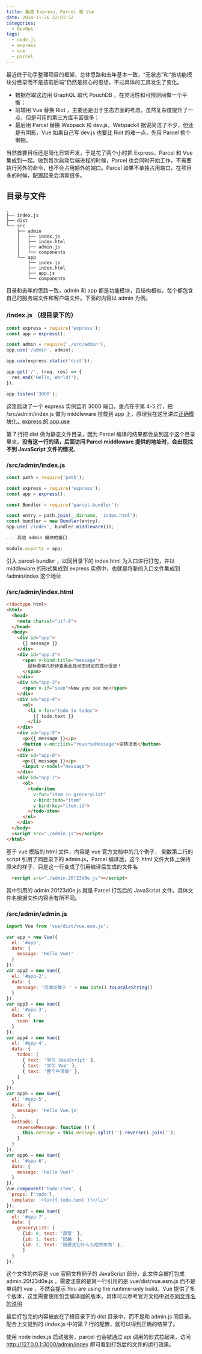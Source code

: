 ```yaml
---
title: 集成 Express、Parcel 和 Vue
date: 2018-11-26 22:01:52
categories:
  - DevOps
tags:
  - node.js
  - express
  - vue
  - parcel
---
```


最近终于动手整理项目的框架，总体思路和去年基本一致，“无状态”和“按功能模块分目录而不是按前后端”仍然是核心的思想，不过具体的工具发生了变化。
- 数据存取这边用 GraphQL 取代 PouchDB ，在灵活性和可预测间做一个平衡；
- 前端用 Vue 替换 Riot ，主要还是出于生态方面的考虑，虽然复杂度提升了一点，但是可用的第三方库丰富很多；
- 最后用 Parcel 替换 Webpack 和 dev.js，Webpack4 据说简洁了不少，但还是有阴影，Vue 如果自己写 dev.js 也要比 Riot 的难一点，先用 Parcel 偷个懒把。

当然首要目标还是简化日常开发，于是花了两个小时把 Express、Parcel 和 Vue 集成到一起。做到每次启动后端进程的时候，Parcel 也会同时开始工作，不需要执行另外的命令，也不会占用额外的端口。Parcel 如果不单独占用端口，在项目多的时候，配置起来会清爽很多。

<!-- more -->

## 目录与文件

```
.
├── index.js
├── dist
└── src
    ├── admin
    │   ├── index.js
    │   ├── index.html
    │   ├── admin.js
    │   └── components
    └── app
        ├── index.js
        ├── index.html
        ├── app.js
        └── components
```

目录和去年的思路一致，admin 和 app 都是功能模块，且结构相似，每个都包含自己的服务端文件和客户端文件。下面的内容以 admin 为例。

### /index.js （根目录下的）
```JavaScript
const express = require('express');
const app = express();

const admin = require('./src/admin');
app.use('/admin', admin);

app.use(express.static('dist'));

app.get('/', (req, res) => {
  res.end('Hello, World!');
});

app.listen('3000');
```

这里启动了一个 express 实例监听 3000 端口，重点在于第 4-5 行，把 /src/admin/index.js 做为 middleware 挂载到 app 上，原理我在这里讲过[正确模块化，express 的 app.use](https://bnlt.org/2017/10/17/%E5%BD%92%E6%9D%A5%E7%9A%84%E6%8A%80%E6%9C%AF%E6%A0%88%E2%80%94%E2%80%94%E6%AD%A3%E7%A1%AE%E6%A8%A1%E5%9D%97%E5%8C%96%EF%BC%8Cexpress-%E7%9A%84-app-use/)

第 7 行把 dist 做为静态文件目录，因为 Parcel 编译的结果都会放到这个这个目录里来，**没有这一行的话，后面访问 Parcel middleware 提供的地址时，会出现找不到 JavaScript 文件的情况**。

### /src/admin/index.js
```JavaScript
const path = require('path');

const express = require('express');
const app = express();

const Bundler = require('parcel-bundler');

const entry = path.join(__dirname, 'index.html');
const bundler = new Bundler(entry);
app.use('/index', bundler.middleware());

... 其他 admin 模块的接口

module.exports = app;
```

引入 parcel-bundler ，以同目录下的 index.html 为入口进行打包，并以 middleware 的形式集成到 express 实例中，也就是将新的入口文件集成到 /admin/index 这个地址

### /src/admin/index.html
```html
<!doctype html>
<html>
  <head>
    <meta charset="utf-8">
  </head>
  <body>
    <div id="app">
      {{ message }}
    </div>
    <div id="app-2">
      <span v-bind:title="message">
        鼠标悬停几秒钟查看此处动态绑定的提示信息！
      </span>
    </div>
    <div id="app-3">
      <span v-if="seen">Now you see me</span>
    </div>
    <div id="app-4">
      <ol>
        <li v-for="todo in todos">
          {{ todo.text }}
        </li>
    </div>
    <div id="app-5">
      <p>{{ message }}</p>
      <button v-on:click="reverseMessage">逆转消息</button>
    </div>
    <div id="app-6">
      <p>{{ message }}</p>
      <input v-model="message">
    </div>
    <div id="app-7">
      <ol>
        <todo-item
          v-for="item in groceryList"
          v-bind:todo="item"
          v-bind:key="item.id">
        </todo-item>
      </ol>
    </div>
  </body>
  <script src="./admin.js"></script>
</html>
```
基于 vue 模版的 html 文件，内容是 vue 官方文档中的几个例子，
倒数第二行的 script 引用了同目录下的 admin.js，Parcel 编译后，这个 html 文件大体上保持原来的样子，只是这一行变成了引用编译后生成的文件名

```html
  <script src="./admin.20f23d0e.js"></script>
```
其中引用的 admin.20f23d0e.js 就是 Parcel 打包后的 JavaScript 文件。具体文件名根据文件内容会有所不同。

### /src/admin/admin.js
```JavaScript
import Vue from 'vue/dist/vue.esm.js';

var app = new Vue({
  el: '#app',
  data: {
    message: 'Hello Vue!'
  }
});
var app2 = new Vue({
  el: '#app-2',
  data: {
    message: '页面加载于 ' + new Date().toLocaleString()
  }
});
var app3 = new Vue({
  el: '#app-3',
  data: {
    seen: true
  }
});
var app4 = new Vue({
  el: '#app-4',
  data: {
    todos: [
      { text: '学习 JavaScript' },
      { text: '学习 Vue' },
      { text: '整个牛项目' },
    ]
  }
});
var app5 = new Vue({
  el: '#app-5',
  data: {
    message: 'Hello Vue.js'
  },
  methods: {
    reverseMessage: function () {
      this.message = this.message.split('').reverse().join('');
    }
  }
});
var app6 = new Vue({
  el: '#app-6',
  data: {
    message: 'Hello Vue!'
  }
});
Vue.component('todo-item', {
  props: ['todo'],
  template: '<li>{{ todo.text }}</li>'
});
var app7 = new Vue({
  el: '#app-7',
  data: {
    groceryList: [
      {id: 0, text: '蔬菜' },
      {id: 1, text: '奶酪' },
      {id: 2, text: '随便其它什么人吃的东西' },
      ]
  }
});
```
这个文件的内容是 vue 官网文档例子的 JavaScript 部分，此文件会被打包成 admin.20f23d0e.js ，需要注意的是第一行引用的是 vue/dist/vue.esm.js 而不是单纯的 vue ，不然会提示 You are using the runtime-only build。Vue 提供了多个版本，这里需要使用包含编译器的版本，具体可以参考官方文档中[对不同文件名的说明](https://cn.vuejs.org/v2/guide/installation.html#%E5%AF%B9%E4%B8%8D%E5%90%8C%E6%9E%84%E5%BB%BA%E7%89%88%E6%9C%AC%E7%9A%84%E8%A7%A3%E9%87%8A)

最后打包完的内容被放在了根目录下的 dist 目录中，而不是和 admin.js 同目录。配合上文提到的 /index.js 中的第 7 行的配置，就可以得到正确的结果了。

使用 node index.js 启动服务，parcel 也会被通过 api 调用的形式拉起来，访问 http://127.0.0.1:3000/admin/index 即可看到打包后的文件的运行效果。
